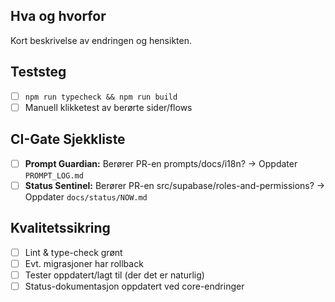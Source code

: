 ## Hva og hvorfor
Kort beskrivelse av endringen og hensikten.

## Teststeg
- [ ] `npm run typecheck && npm run build`
- [ ] Manuell klikketest av berørte sider/flows

## CI-Gate Sjekkliste
- [ ] **Prompt Guardian:** Berører PR-en prompts/docs/i18n? → Oppdater `PROMPT_LOG.md`
- [ ] **Status Sentinel:** Berører PR-en src/supabase/roles-and-permissions? → Oppdater `docs/status/NOW.md`

## Kvalitetssikring
- [ ] Lint & type-check grønt
- [ ] Evt. migrasjoner har rollback
- [ ] Tester oppdatert/lagt til (der det er naturlig)
- [ ] Status-dokumentasjon oppdatert ved core-endringer